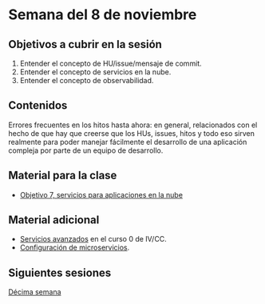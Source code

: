 # Semana del 8 de noviembre


## Objetivos a cubrir en la sesión

1. Entender el concepto de HU/issue/mensaje de commit.
1. Entender el concepto de servicios en la nube.
2. Entender el concepto de observabilidad.

## Contenidos

Errores frecuentes en los hitos hasta ahora: en general, relacionados con el
hecho de que hay que creerse que los HUs, issues, hitos y todo eso sirven
realmente para poder manejar fácilmente el desarrollo de una aplicación compleja
por parte de un equipo de desarrollo.

## Material para la clase

* [Objetivo 7, servicios para aplicaciones en la nube](http://jj.github.io/IV/documentos/proyecto/7.Servicios)

## Material adicional

* [Servicios avanzados](https://jj.github.io/curso-tdd/temas/servicios.html) en
  el curso 0 de IV/CC.
* [Configuración de microservicios](http://jj.github.io/CC/documentos/temas/Configuracion_microservicios).



## Siguientes sesiones

[Décima semana](semana-10.md)
